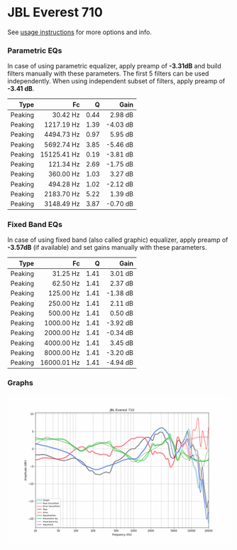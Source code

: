 # JBL Everest 710
See [usage instructions](https://github.com/jaakkopasanen/AutoEq#usage) for more options and info.

### Parametric EQs
In case of using parametric equalizer, apply preamp of **-3.31dB** and build filters manually
with these parameters. The first 5 filters can be used independently.
When using independent subset of filters, apply preamp of **-3.41 dB**.

| Type    | Fc          |    Q | Gain     |
|--------:|------------:|-----:|---------:|
| Peaking | 30.42 Hz    | 0.44 | 2.98 dB  |
| Peaking | 1217.19 Hz  | 1.39 | -4.03 dB |
| Peaking | 4494.73 Hz  | 0.97 | 5.95 dB  |
| Peaking | 5692.74 Hz  | 3.85 | -5.46 dB |
| Peaking | 15125.41 Hz | 0.19 | -3.81 dB |
| Peaking | 121.34 Hz   | 2.69 | -1.75 dB |
| Peaking | 360.00 Hz   | 1.03 | 3.27 dB  |
| Peaking | 494.28 Hz   | 1.02 | -2.12 dB |
| Peaking | 2183.70 Hz  | 5.22 | 1.39 dB  |
| Peaking | 3148.49 Hz  | 3.87 | -0.70 dB |

### Fixed Band EQs
In case of using fixed band (also called graphic) equalizer, apply preamp of **-3.57dB**
(if available) and set gains manually with these parameters.

| Type    | Fc          |    Q | Gain     |
|--------:|------------:|-----:|---------:|
| Peaking | 31.25 Hz    | 1.41 | 3.01 dB  |
| Peaking | 62.50 Hz    | 1.41 | 2.37 dB  |
| Peaking | 125.00 Hz   | 1.41 | -1.38 dB |
| Peaking | 250.00 Hz   | 1.41 | 2.11 dB  |
| Peaking | 500.00 Hz   | 1.41 | 0.50 dB  |
| Peaking | 1000.00 Hz  | 1.41 | -3.92 dB |
| Peaking | 2000.00 Hz  | 1.41 | -0.34 dB |
| Peaking | 4000.00 Hz  | 1.41 | 3.45 dB  |
| Peaking | 8000.00 Hz  | 1.41 | -3.20 dB |
| Peaking | 16000.01 Hz | 1.41 | -4.94 dB |

### Graphs
![](./JBL%20Everest%20710.png)